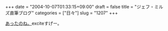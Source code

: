 +++
date = "2004-10-07T01:33:15+09:00"
draft = false
title = "ジェフ・ミルズ直筆ブログ"
categories = ["日々"]
slug = "1207"
+++

<a href="http://blog.excite.co.jp/jeff" target="_blank">あったのね。</a>exciteすげー。

